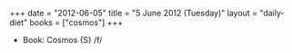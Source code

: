 +++
date = "2012-06-05"
title = "5 June 2012 (Tuesday)"
layout = "daily-diet"
books = ["cosmos"]
+++


* Book: Cosmos {S} /f/
